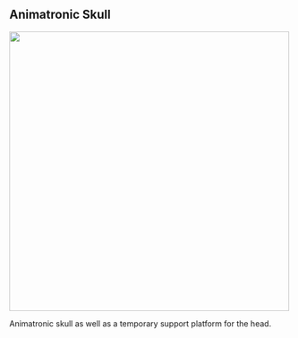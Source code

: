 ## Animatronic Skull

<a href="url"><img src="https://github.com/misses-robot/Sylvie-The-Robot/blob/master/blender/stable/animatronic-skull/Screenshot%20from%202019-03-16%2017-37-18.png" width="500" ></a>

Animatronic skull as well as a temporary support platform for the head.
